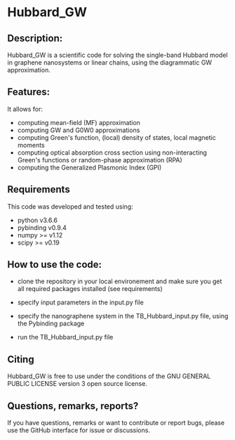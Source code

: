 # Hubbard_GW
## Description:
Hubbard_GW is a scientific code for solving the single-band Hubbard model in graphene nanosystems or linear chains, using the diagrammatic GW approximation.

## Features:
It allows for:
* computing mean-field (MF) approximation
* computing GW and G0W0 approximations
* computing Green's function, (local) density of states, local magnetic moments
* computing optical absorption cross section using non-interacting Green's functions or random-phase approximation (RPA)
* computing the Generalized Plasmonic Index (GPI)

## Requirements
This code was developed and tested using:
* python v3.6.6
* pybinding v0.9.4
* numpy >= v1.12
* scipy >= v0.19

## How to use the code: 

* clone the repository in your local environement and make sure you get all required packages installed (see requirements)

* specify input parameters in the input.py file

* specify the nanographene system in the TB_Hubbard_input.py file, using the Pybinding package  
    
* run the TB_Hubbard_input.py file

## Citing

Hubbard_GW is free to use under the conditions of the GNU GENERAL PUBLIC LICENSE version 3 open source license.

## Questions, remarks, reports?

If you have questions, remarks or want to contribute or report bugs, please use the GitHub interface for issue or discussions.


